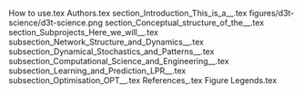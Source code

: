 How to use.tex
Authors.tex
section_Introduction_This_is_a__.tex
figures/d3t-science/d3t-science.png
section_Conceptual_structure_of_the__.tex
section_Subprojects_Here_we_will__.tex
subsection_Network_Structure_and_Dynamics__.tex
subsection_Dynamical_Stochastics_and_Patterns__.tex
subsection_Computational_Science_and_Engineering__.tex
subsection_Learning_and_Prediction_LPR__.tex
subsection_Optimisation_OPT__.tex
References_.tex
Figure Legends.tex
